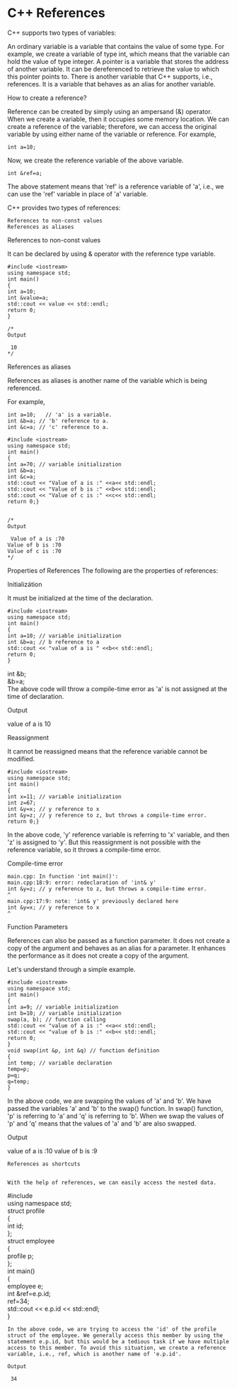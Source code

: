 # C++ References

C++ supports two types of variables:

An ordinary variable is a variable that contains the value of some type. For example, we create a variable of type int, which means that the variable can hold the value of type integer.
A pointer is a variable that stores the address of another variable. It can be dereferenced to retrieve the value to which this pointer points to.
There is another variable that C++ supports, i.e., references. It is a variable that behaves as an alias for another variable.

How to create a reference?

Reference can be created by simply using an ampersand (&) operator. When we create a variable, then it occupies some memory location. We can create a reference of the variable; therefore, we can access the original variable by using either name of the variable or reference. For example,

```
int a=10;
```  
Now, we create the reference variable of the above variable.

```
int &ref=a;  
```
The above statement means that 'ref' is a reference variable of 'a', i.e., we can use the 'ref' variable in place of 'a' variable.

C++ provides two types of references:

    References to non-const values
    References as aliases

References to non-const values

It can be declared by using & operator with the reference type variable.
```
#include <iostream>  
using namespace std;  
int main()  
{  
int a=10;  
int &value=a;  
std::cout << value << std::endl;  
return 0;  
}  

/*
Output

 10
*/
 ```


References as aliases

References as aliases is another name of the variable which is being referenced.

For example,
```
int a=10;   // 'a' is a variable.  
int &b=a; // 'b' reference to a.  
int &c=a; // 'c' reference to a.  
```

```
#include <iostream>  
using namespace std;  
int main()  
{  
int a=70; // variable initialization  
int &b=a;  
int &c=a;  
std::cout << "Value of a is :" <<a<< std::endl;  
std::cout << "Value of b is :" <<b<< std::endl;  
std::cout << "Value of c is :" <<c<< std::endl;  
return 0;}  


/*
Output

 Value of a is :70 
Value of b is :70 
Value of c is :70 
*/
```

Properties of References
The following are the properties of references:

Initializátion

It must be initialized at the time of the declaration.
```
#include <iostream>  
using namespace std;  
int main()  
{  
int a=10; // variable initialization  
int &b=a; // b reference to a  
std::cout << "value of a is " <<b<< std::endl;  
return 0;  
}  
```

int &b;  
&b=a;    
The above code will throw a compile-time error as 'a' is not assigned at the time of declaration.

Output

 value of a is 10 

 Reassignment


It cannot be reassigned means that the reference variable cannot be modified.
```
#include <iostream>  
using namespace std;  
int main()  
{  
int x=11; // variable initialization  
int z=67;  
int &y=x; // y reference to x  
int &y=z; // y reference to z, but throws a compile-time error.  
return 0;}  
```

In the above code, 'y' reference variable is referring to 'x' variable, and then 'z' is assigned to 'y'. But this reassignment is not possible with the reference variable, so it throws a compile-time error.

Compile-time error
```
main.cpp: In function 'int main()':  
main.cpp:18:9: error: redeclaration of 'int& y'  
int &y=z; // y reference to z, but throws a compile-time error.  
^  
main.cpp:17:9: note: 'int& y' previously declared here  
int &y=x; // y reference to x  
^  
```
Function Parameters

References can also be passed as a function parameter. It does not create a copy of the argument and behaves as an alias for a parameter. It enhances the performance as it does not create a copy of the argument.

Let's understand through a simple example.
```
#include <iostream>  
using namespace std;  
int main()  
{  
int a=9; // variable initialization  
int b=10; // variable initialization  
swap(a, b); // function calling  
std::cout << "value of a is :" <<a<< std::endl;  
std::cout << "value of b is :" <<b<< std::endl;  
return 0;  
}  
void swap(int &p, int &q) // function definition  
{  
int temp; // variable declaration  
temp=p;  
p=q;  
q=temp;  
}  
```
In the above code, we are swapping the values of 'a' and 'b'. We have passed the variables 'a' and 'b' to the swap() function. In swap() function, 'p' is referring to 'a' and 'q' is referring to 'b'. When we swap the values of 'p' and 'q' means that the values of 'a' and 'b' are also swapped.

Output

 value of a is :10 
value of b is :9 

```
References as shortcuts


With the help of references, we can easily access the nested data.
```
#include <iostream>  
using namespace std;  
struct profile  
{  
int id;  
};  
struct employee  
{  
profile p;  
};  
int main()  
{  
employee e;  
int &ref=e.p.id;  
ref=34;  
std::cout << e.p.id << std::endl;  
}  

```
In the above code, we are trying to access the 'id' of the profile struct of the employee. We generally access this member by using the statement e.p.id, but this would be a tedious task if we have multiple access to this member. To avoid this situation, we create a reference variable, i.e., ref, which is another name of 'e.p.id'.

Output

 34 
 ```